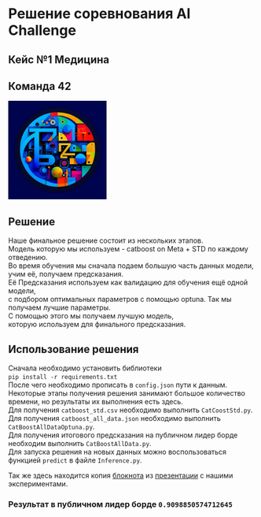 # Решение соревнования AI Challenge
## Кейс №1 Медицина
## Команда 42
<img src="logo.png " alt="Команда 42" width="200"/>

## Решение
Наше финальное решение состоит из нескольких этапов. \
Модель которую мы используем - catboost on Meta + STD по каждому отведению.\
Во время обучения мы сначала подаем большую часть данных модели, учим её, получаем предсказания. \
Её Предсказания используем как валидацию для обучения ещё одной модели, \
с подбором оптимальных параметров с помощью optuna. Так мы получаем лучшие параметры. \
С помощью этого мы получаем лучшую модель, \
которую используем для финального предсказания.

## Использование решения
Сначала необходимо установить библиотеки\
``pip install -r requirements.txt``\
После чего необходимо прописать в ``config.json`` пути к данным.\
Некоторые этапы получения решения занимают большое количество времени,
но результаты их выполнения есть здесь.\
Для получения ``catboost_std.csv`` необходимо выполнить ``СatСoostStd.py``. \
Для получения ``catboost_all_data.json`` необходимо выполнить ``CatBoostAllDataOptuna.py``. \
Для получения итогового предсказания на публичном лидер борде необходим выполнить ``CatBoostAllData.py``.\
Для запуска решения на новых данных можно воспользоваться функцией ``predict`` в файле ``Inference.py``.

Так же здесь находится копия [блокнота](https://colab.research.google.com/drive/1vlLXadPs6a4DLfJ5wuSEKPlDJFLJRgo8?usp=sharing#scrollTo=3C1y--mtT4n5)
из [презентации](https://disk.yandex.ru/i/yrbBklT87hxpIA) с нашими экспериментами.

### Результат в публичном лидер борде `0.9098850574712645`




